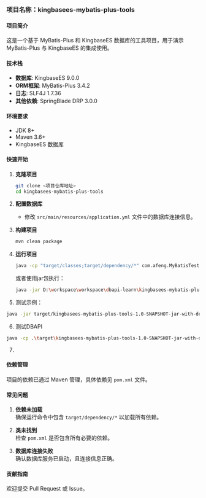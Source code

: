 ### 项目名称：kingbasees-mybatis-plus-tools

#### 项目简介
这是一个基于 MyBatis-Plus 和 KingbaseES 数据库的工具项目，用于演示 MyBatis-Plus 与 KingbaseES 的集成使用。

#### 技术栈
- **数据库**: KingbaseES 9.0.0
- **ORM框架**: MyBatis-Plus 3.4.2
- **日志**: SLF4J 1.7.36
- **其他依赖**: SpringBlade DRP 3.0.0

#### 环境要求
- JDK 8+
- Maven 3.6+
- KingbaseES 数据库

#### 快速开始
1. **克隆项目**
   ```bash
   git clone <项目仓库地址>
   cd kingbasees-mybatis-plus-tools
   ```

2. **配置数据库**
   - 修改 `src/main/resources/application.yml` 文件中的数据库连接信息。

3. **构建项目**
   ```bash
   mvn clean package
   ```

4. **运行项目**
   ```bash
   java -cp "target/classes;target/dependency/*" com.afeng.MyBatisTester <参数>
   ```
   或者使用jar包执行：
    ```bash
   java -jar D:\workspace\workspace\dbapi-learn\kingbasees-mybatis-plus-tools\target\kingbasees-mybatis-plus-tools-1.0-SNAPSHOT-jar-with-dependencies.jar java -jar D:\workspace\workspace\dbapi-learn\kingbasees-mybatis-plus-tools\target\kingbasees-mybatis-plus-tools-1.0-SNAPSHOT-jar-with-dependencies.jar '{\"host\":\"192.168.0.12\",\"port\":\"54322\",\"db\":\"test-db\",\"username\":\"system\",\"password\":\"123456\",\"xmlFilePath\":\"C:\\Users\\imche\\Desktop\\work\\weizhou\\code\\ModuBoot\\BladeBoot300\\src\\main\\resources\\org\\springblade\\drp\\mapper\\PipelineFloodPreventionMapper.xml\",\"namespace\":\"org.springblade.drp.mapper.PipelineFloodPreventionMapper\",\"sqlIds\":[\"selectPipelineFloodPreventionPage\",\"selectDetailById\",\"selectStatusStatistics\",\"selectExceptionTypeStatistics\"],\"sqlParams\":{}}'
    ```
5. 测试示例：
```bash
java -jar target/kingbasees-mybatis-plus-tools-1.0-SNAPSHOT-jar-with-dependencies.jar '{\"host\":\"192.168.0.12\",\"port\":\"54322\",\"db\":\"wz_mengde_product\",\"username\":\"system\",\"password\":\"szjq1234!\",\"xmlFilePath\":\"C:\\Users\\imche\\Desktop\\work\\weizhou\\code\\ModuBoot\\BladeBoot300\\src\\main\\resources\\org\\springblade\\drp\\mapper\\PipelineFloodPreventionMapper.xml\",\"namespace\":\"org.springblade.drp.mapper.PipelineFloodPreventionMapper\",\"sqlId\":\"selectStatusStatistics\",\"sqlParams\":{}}' 
```
6. 测试DBAPI
```bash
java -cp .\target\kingbasees-mybatis-plus-tools-1.0-SNAPSHOT-jar-with-dependencies.jar com.afeng.DbapiSqlTester '{\"host\":\"192.168.0.12\",\"port\":\"54322\",\"db\":\"wz_mengde_product\",\"username\":\"system\",\"password\":\"szjq1234!\",\"sql\":\"select\tversion();\",\"sqlParams\":{}}' 
```
7. 

#### 依赖管理
项目的依赖已通过 Maven 管理，具体依赖见 `pom.xml` 文件。

#### 常见问题
1. **依赖未加载**  
   确保运行命令中包含 `target/dependency/*` 以加载所有依赖。

2. **类未找到**  
   检查 `pom.xml` 是否包含所有必要的依赖。

3. **数据库连接失败**  
   确认数据库服务已启动，且连接信息正确。

#### 贡献指南
欢迎提交 Pull Request 或 Issue。